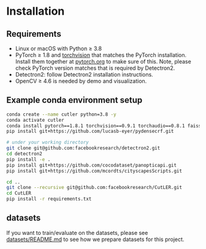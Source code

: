 
# Installation

## Requirements

- Linux or macOS with Python ≥ 3.8
- PyTorch ≥ 1.8 and [torchvision](https://github.com/pytorch/vision/) that matches the PyTorch installation.
  Install them together at [pytorch.org](https://pytorch.org) to make sure of this. 
  Note, please check PyTorch version matches that is required by Detectron2.
- Detectron2: follow Detectron2 installation instructions.
- OpenCV ≥ 4.6 is needed by demo and visualization.

## Example conda environment setup

```bash
conda create --name cutler python=3.8 -y
conda activate cutler
conda install pytorch==1.8.1 torchvision==0.9.1 torchaudio==0.8.1 faiss-gpu==1.7.2 -c pytorch
pip install git+https://github.com/lucasb-eyer/pydensecrf.git

# under your working directory
git clone git@github.com:facebookresearch/detectron2.git
cd detectron2
pip install -e .
pip install git+https://github.com/cocodataset/panopticapi.git
pip install git+https://github.com/mcordts/cityscapesScripts.git

cd ..
git clone --recursive git@github.com:facebookresearch/CutLER.git
cd CutLER
pip install -r requirements.txt
```

## datasets
If you want to train/evaluate on the datasets, please see [datasets/README.md](datasets/README.md) to see how we prepare datasets for this project.